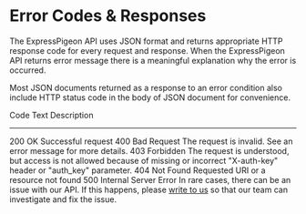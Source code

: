 # Error Codes & Responses

The ExpressPigeon API uses JSON format and returns appropriate HTTP response code for every request and response. 
When the ExpressPigeon API returns error message there is a meaningful explanation why the error is occurred. 

Most JSON documents returned as a response to an error condition also include HTTP status code in the body of 
JSON document for convenience.

Code              Text                   Description
-------------     --------------------   --------------------------------
200               OK                     Successful request
400               Bad Request            The request is invalid. See an error message for more details.
403               Forbidden              The request is understood, but access is not allowed because of missing or incorrect  "X-auth-key" header or "auth_key" parameter.
404               Not Found              Requested URI or a resource not found
500               Internal Server Error  In rare cases, there can be an issue with our API. If this happens, please [write to us](/support) so that our team can investigate and fix the issue.


                

                
